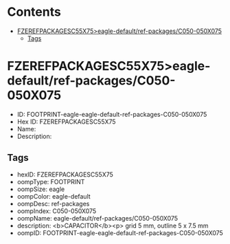 



Contents
========

* [FZEREFPACKAGESC55X75>eagle-default/ref-packages/C050-050X075](#fzerefpackagesc55x75eagle-defaultref-packagesc050-050x075)
	* [Tags](#tags)

# FZEREFPACKAGESC55X75>eagle-default/ref-packages/C050-050X075

- ID: FOOTPRINT-eagle-eagle-default-ref-packages-C050-050X075
- Hex ID: FZEREFPACKAGESC55X75
- Name: 
- Description: 

## Tags

- hexID: FZEREFPACKAGESC55X75
- oompType: FOOTPRINT
- oompSize: eagle
- oompColor: eagle-default
- oompDesc: ref-packages
- oompIndex: C050-050X075
- oompName: eagle-default/ref-packages/C050-050X075
- description: &lt;b&gt;CAPACITOR&lt;/b&gt;&lt;p&gt;&#xD;
grid 5 mm, outline 5 x 7.5 mm
- oompID: FOOTPRINT-eagle-eagle-default-ref-packages-C050-050X075
